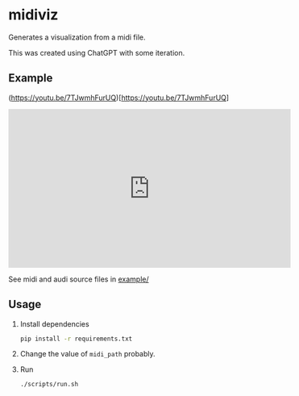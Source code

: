 # midiviz

Generates a visualization from a midi file.

This was created using ChatGPT with some iteration.

## Example

(https://youtu.be/7TJwmhFurUQ)[https://youtu.be/7TJwmhFurUQ]

<iframe width="560" height="315" src="https://www.youtube.com/embed/7TJwmhFurUQ" title="YouTube video player" frameborder="0" allow="accelerometer; autoplay; clipboard-write; encrypted-media; gyroscope; picture-in-picture; web-share" allowfullscreen></iframe>

See midi and audi source files in [example/](example/)

## Usage

1. Install dependencies

    ```bash
    pip install -r requirements.txt
    ```

2. Change the value of `midi_path` probably.

3. Run

    ```bash
    ./scripts/run.sh
    ```